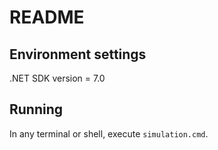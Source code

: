 # README

## Environment settings
.NET SDK version = 7.0

## Running
In any terminal or shell, execute `simulation.cmd`. <br />
